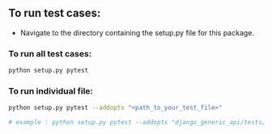 ## To run test cases:

- Navigate to the directory containing the setup.py file for this package.
### To run all test cases:
```bash 
python setup.py pytest
```

### To run individual file:
```bash 
python setup.py pytest --addopts "<path_to_your_test_file>"

# example : python setup.py pytest --addopts "django_generic_api/tests/test_basic.py"
```
